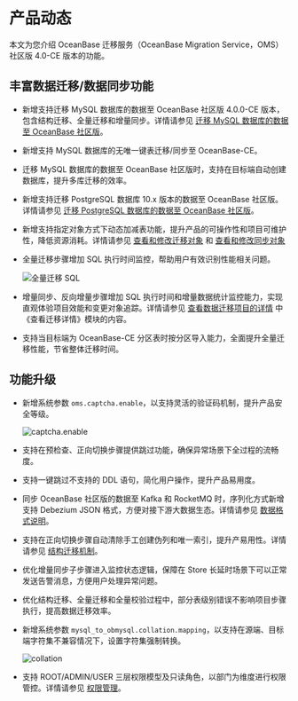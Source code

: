 # 产品动态

本文为您介绍 OceanBase 迁移服务（OceanBase Migration Service，OMS）社区版 4.0-CE 版本的功能。

## 丰富数据迁移/数据同步功能

* 新增支持迁移 MySQL 数据库的数据至 OceanBase 社区版 4.0.0-CE 版本，包含结构迁移、全量迁移和增量同步。详情请参见 [迁移 MySQL 数据库的数据至 OceanBase 社区版](6.data-migration/2.create-a-project-to-migrate-data-from-a-mysql-database-to-a-mysql-tenant-of-oceanbase-database.md)。

* 新增支持 MySQL 数据库的无唯一键表迁移/同步至 OceanBase-CE。

* 迁移 MySQL 数据库的数据至 OceanBase 社区版时，支持在目标端自动创建数据库，提升多库迁移的效率。

* 新增支持迁移 PostgreSQL 数据库 10.x 版本的数据至 OceanBase 社区版。详情请参见 [迁移 PostgreSQL 数据库的数据至 OceanBase 社区版](6.data-migration/14.create-a-project-to-migrate-data-from-a-pg-database-to-a-mysql-tenant-of-oceanbase-database.md)。

* 新增支持指定对象方式下动态加减表功能，提升产品的可操作性和项目可维护性，降低资源消耗。详情请参见 [查看和修改迁移对象](6.data-migration/15.manage-data-migration-projects/2.view-and-modify-migration-objects.md) 和 [查看和修改同步对象](7.data-synchronization/11.manage-a-data-synchronization-projects/2.view-and-modify-objects-to-be-synchronized.md)

* 全量迁移步骤增加 SQL 执行时间监控，帮助用户有效识别性能相关问题。

    ![全量迁移 SQL](https://obbusiness-private.oss-cn-shanghai.aliyuncs.com/doc/img/oms/oms-ce/%E5%85%A8%E9%87%8F%E8%BF%81%E7%A7%BB%20SQL.png)

* 增量同步、反向增量步骤增加 SQL 执行时间和增量数据统计监控能力，实现直观体验项目效能和变更对象追踪。详情请参见 [查看数据迁移项目的详情](6.data-migration/15.manage-data-migration-projects/1.view-details-of-a-data-migration-project.md) 中《查看迁移详情》模块的内容。

* 支持当目标端为 OceanBase-CE 分区表时按分区导入能力，全面提升全量迁移性能，节省整体迁移时间。

## 功能升级

* 新增系统参数 `oms.captcha.enable`，以支持灵活的验证码机制，提升产品安全等级。

    ![captcha.enable](https://obbusiness-private.oss-cn-shanghai.aliyuncs.com/doc/img/oms/oms-ce/captcha.enable.png)

* 支持在预检查、正向切换步骤提供跳过功能，确保异常场景下全过程的流畅度。

* 支持一键跳过不支持的 DDL 语句，简化用户操作，提升产品易用度。

* 同步 OceanBase 社区版的数据至 Kafka 和 RocketMQ 时，序列化方式新增支持 Debezium JSON 格式，方便对接下游大数据生态。详情请参见 [数据格式说明](7.data-synchronization/16.data-formats.md)。

* 支持在正向切换步骤自动清除手工创建伪列和唯一索引，提升产易用性。详情请参见 [结构迁移机制](6.data-migration/16.schema-migration-for-tables-without-a-primary-key.md)。

* 优化增量同步子步骤进入监控状态逻辑，保障在 Store 长延时场景下可以正常发送告警消息，方便用户处理异常问题。

* 优化结构迁移、全量迁移和全量校验过程中，部分表级别错误不影响项目步骤执行，提高数据迁移效率。

* 新增系统参数 `mysql_to_obmysql.collation.mapping`，以支持在源端、目标端字符集不兼容情况下，设置字符集强制转换。

    ![collation](https://obbusiness-private.oss-cn-shanghai.aliyuncs.com/doc/img/oms/oms-ce/collation.png)

* 支持 ROOT/ADMIN/USER 三层权限模型及只读角色，以部门为维度进行权限管控。详情请参见 [权限管理](10.system-management/1.permission-management/1.permission-overview.md)。
